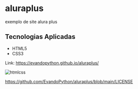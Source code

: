 # aluraplus
exemplo  de site alura plus

## Tecnologias Aplicadas
- HTML5
- CSS3

Link: https://evandopython.github.io/aluraplus/

![htmlcss](https://github.com/user-attachments/assets/e2cb7789-5ad6-4c26-befb-64541d1e70a5)

https://github.com/EvandoPython/aluraplus/blob/main/LICENSE

